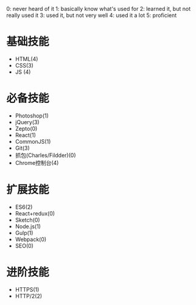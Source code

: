 0: never heard of it
1: basically know what's used for
2: learned it, but not really used it
3: used it, but not very well
4: used it a lot
5: proficient

# 基础技能

- HTML(4)
- CSS(3)
- JS (4)

# 必备技能

- Photoshop(1)
- jQuery(3)
- Zepto(0)
- React(1)
- CommonJS(1)
- Git(3) 
- 抓包(Charles/Fildder)(0)
- Chrome控制台(4)

# 扩展技能
- ES6(2)
- React+redux(0)
- Sketch(0)
- Node.js(1)
- Gulp(1)
- Webpack(0)
- SEO(0)

# 进阶技能
- HTTPS(1)
- HTTP/2(2)
